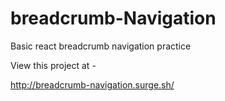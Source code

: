 # breadcrumb-Navigation
Basic react breadcrumb navigation practice 

View this project at -

http://breadcrumb-navigation.surge.sh/